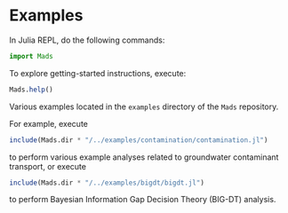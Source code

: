 # Examples

In Julia REPL, do the following commands:

```julia
import Mads
```

To explore getting-started instructions, execute:

```julia
Mads.help()
```

Various examples located in the `examples` directory of the `Mads` repository.

For example, execute

```julia
include(Mads.dir * "/../examples/contamination/contamination.jl")
```

to perform various example analyses related to groundwater contaminant transport, or execute

```julia
include(Mads.dir * "/../examples/bigdt/bigdt.jl")
```

to perform Bayesian Information Gap Decision Theory (BIG-DT) analysis.
